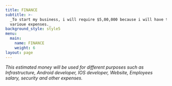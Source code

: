 ```yaml
---
title: FINANCE
subtitle: >-
  _To start my business, i will require $5,00,000 because i will have to manage
  varioue expenses._
background_style: style5
menu:
  main:
    name: FINANCE
    weight: 6
layout: page
---
```

_This estimated money will be used for different purposes such as Infrastructure, Android developer, IOS developer, Website, Employees salary, security and other expenses._
